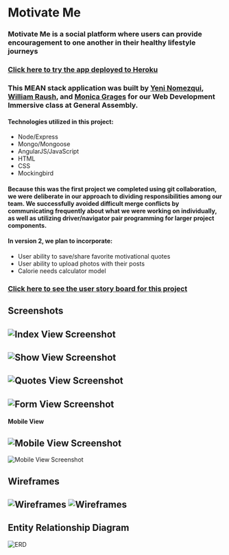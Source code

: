 # Motivate Me

### Motivate Me is a social platform where users can provide encouragement to one another in their healthy lifestyle journeys
### [Click here to try the app deployed to Heroku](https://motivate-me-project.herokuapp.com/)

### This MEAN stack application was built by [Yeni Nomezqui](https://github.com/Rolita1007), [William Raush](https://github.com/WilliamRausch), and [Monica Grages](https://github.com/MonicaGrages) for our Web Development Immersive class at General Assembly.
#### Technologies utilized in this project:
* Node/Express
* Mongo/Mongoose
* AngularJS/JavaScript
* HTML
* CSS
* Mockingbird

#### Because this was the first project we completed using git collaboration, we were deliberate in our approach to dividing responsibilities among our team. We successfully avoided difficult merge conflicts by communicating frequently about what we were working on individually, as well as utilizing driver/navigator pair programming for larger project components.

#### In version 2, we plan to incorporate:
* User ability to save/share favorite motivational quotes
* User ability to upload photos with their posts
* Calorie needs calculator model

### [Click here to see the user story board for this project](https://trello.com/b/FKiU5kU0/wdi-project-3)

## Screenshots
![Index View Screenshot](http://i.imgur.com/ym57QLN.png "Index View Screenshot")
---
![Show View Screenshot](http://i.imgur.com/MBz5Jkg.png "Show View Screenshot")
---
![Quotes View Screenshot](http://i.imgur.com/OXLE9He.png "Quotes View Screenshot")
---
![Form View Screenshot](http://i.imgur.com/RtgIoLI.png "Form View Screenshot")
---

#### Mobile View
![Mobile View Screenshot](http://i.imgur.com/fqHqGJ7.png "Mobile View Screenshot")
---
![Mobile View Screenshot](http://i.imgur.com/sn3O6KM.png "Mobile View Screenshot")

## Wireframes
![Wireframes](https://user-images.githubusercontent.com/22422858/27015226-3458a762-4ed7-11e7-8177-051028313837.png "Project Wireframes")
![Wireframes](https://user-images.githubusercontent.com/22422858/27015227-36a0ec14-4ed7-11e7-9a2b-4fb6ed0366c0.png "Project Wireframes")
---
## Entity Relationship Diagram
![ERD](http://i.imgur.com/2CGFz4X.jpg "ERD")
